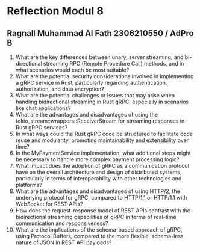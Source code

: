 # Reflection Modul 8
Ragnall Muhammad Al Fath
2306210550 / AdPro B
---


1. What are the key differences between unary, server streaming, and bi-directional streaming
RPC (Remote Procedure Call) methods, and in what scenarios would each be most suitable?
2. What are the potential security considerations involved in implementing a gRPC service in
Rust, particularly regarding authentication, authorization, and data encryption?
3. What are the potential challenges or issues that may arise when handling bidirectional
streaming in Rust gRPC, especially in scenarios like chat applications?
4. What are the advantages and disadvantages of using the
tokio_stream::wrappers::ReceiverStream for streaming responses in Rust gRPC services?
5. In what ways could the Rust gRPC code be structured to facilitate code reuse and modularity,
promoting maintainability and extensibility over time?
6. In the MyPaymentService implementation, what additional steps might be necessary to
handle more complex payment processing logic?
7. What impact does the adoption of gRPC as a communication protocol have on the overall
architecture and design of distributed systems, particularly in terms of interoperability with
other technologies and platforms?
8. What are the advantages and disadvantages of using HTTP/2, the underlying protocol for
gRPC, compared to HTTP/1.1 or HTTP/1.1 with WebSocket for REST APIs?
9. How does the request-response model of REST APIs contrast with the bidirectional streaming
capabilities of gRPC in terms of real-time communication and responsiveness?
10. What are the implications of the schema-based approach of gRPC, using Protocol Buffers,
compared to the more flexible, schema-less nature of JSON in REST API payloads?